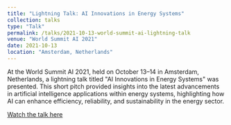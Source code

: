 ```yaml
---
title: "Lightning Talk: AI Innovations in Energy Systems"
collection: talks
type: "Talk"
permalink: /talks/2021-10-13-world-summit-ai-lightning-talk
venue: "World Summit AI 2021"
date: 2021-10-13
location: "Amsterdam, Netherlands"
---
```

At the World Summit AI 2021, held on October 13–14 in Amsterdam, Netherlands, a lightning talk titled "AI Innovations in Energy Systems" was presented. This short pitch provided insights into the latest advancements in artificial intelligence applications within energy systems, highlighting how AI can enhance efficiency, reliability, and sustainability in the energy sector.

[Watch the talk here](https://youtu.be/rkpWCiYNJcs)
